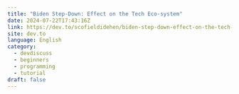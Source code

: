 ```yaml
---
title: "Biden Step-Down: Effect on the Tech Eco-system"
date: 2024-07-22T17:43:16Z
link: https://dev.to/scofieldidehen/biden-step-down-effect-on-the-tech-eco-system-37ip?utm_medium=RSS&utm_source=news.12bit.vn
site: dev.to
language: English
category:
  - devdiscuss
  - beginners
  - programming
  - tutorial
draft: false
---
```

